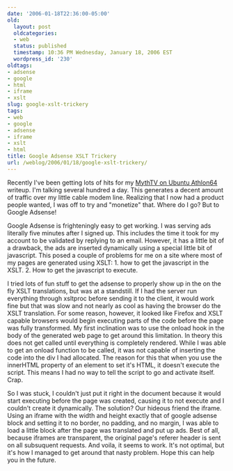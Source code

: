 ```yaml
---
date: '2006-01-18T22:36:00-05:00'
old:
  layout: post
  oldcategories:
  - web
  status: published
  timestamp: 10:36 PM Wednesday, January 18, 2006 EST
  wordpress_id: '230'
oldtags:
- adsense
- google
- html
- iframe
- xslt
slug: google-xslt-trickery
tags:
- web
- google
- adsense
- iframe
- xslt
- html
title: Google Adsense XSLT Trickery
url: /weblog/2006/01/18/google-xslt-trickery/
---
```


Recently I've been getting lots of hits for my [MythTV on Ubuntu Athlon64](/tutorials/mythTV64/mythTV64.xml) writeup.  I'm talking several hundred a day.  This generates a decent amount of traffic over my little cable modem line. Realizing that I now had a product people wanted, I was off to try and "monetize" that.  Where do I go?  But to Google Adsense!

Google Adsense is frighteningly easy to get working.  I was serving ads literally five minutes after I signed up.  This includes the time it took for my account to be validated by replying to an email.  However, it has a little bit of a drawback, the ads are inserted dynamically using a special little bit of javascript.  This posed a couple of problems for me on a site where most of my pages are generated using XSLT: 1. how to get the javascript in the XSLT.  2. How to get the javascript to execute.

I tried lots of fun stuff to get the adsense to properly show up in the on the fly XSLT translations, but was at a standstill.  If I had the server run everything through xsltproc before sending it to the client, it would work fine but that was slow and not nearly as cool as having the browser do the XSLT translation. For some reason, however, it looked like Firefox and XSLT capable browsers would begin executing parts of the code before the page was fully transformed. My first inclination was to use the onload hook in the body of the generated web page to get around this limitation.  In theory this does not get called until everything is completely rendered.  While I was able to get an onload function to be called, it was not capable of inserting the code into the div I had allocated.  The reason for this that when you use the innerHTML property of an element to set it's HTML, it doesn't execute the script.  This means I had no way to tell the script to go and activate itself.  Crap.

So I was stuck, I couldn't just put it right in the document because it would start executing before the page was created, causing it to not execute and I couldn't create it dynamically.  The solution?  Our hideous friend the iframe. Using an iframe with the width and height exactly that of google adsense block and setting it to no border, no padding, and no margin, I was able to load a little block after the page was translated and put up ads.  Best of all, because iframes are transparent, the original page's referer header is sent on all subsuquent requests.  And voila, it seems to work.  It's not optimal, but it's how I managed to get around that nasty problem.  Hope this can help you in the future.